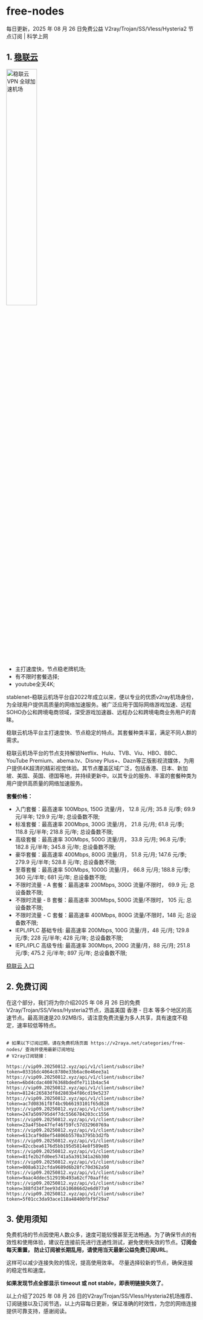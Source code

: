 # free-nodes
每日更新，2025 年 08 月 26 日免费公益 V2ray/Trojan/SS/Vless/Hysteria2 节点订阅 | 科学上网

## 1. **[稳联云](https://shortlink.20250812.xyz/1)**

<a href="https://shortlink.20250812.xyz/1" target="_blank"><image src="https://v2raya.net/images/stablenet/logo.png" style="width: 40%" title="稳联云 VPN 全球加速机场" alt="稳联云 VPN 全球加速机场"/> </a>

- 主打速度快，节点稳老牌机场;
- 有不限时套餐选择;
- youtube全天4K;

stablenet–稳联云机场平台自2022年成立以来，便以专业的优质v2ray机场身份，为全球用户提供高质量的网络加速服务。被广泛应用于国际网络游戏加速、远程SOHO办公和跨境电商领域，深受游戏加速器、远程办公和跨境电商业务用户的青睐。

稳联云机场平台主打速度快、节点稳定的特点。其套餐种类丰富，满足不同人群的需求。

稳联云机场平台的节点支持解锁Netflix、Hulu、TVB、Viu、HBO、BBC、YouTube Premium、abema.tv、Disney Plus+、Dazn等正版影视流媒体，为用户提供4K超清的精彩视觉体验。其节点覆盖区域广泛，包括香港、日本、新加坡、美国、英国、德国等地，并持续更新中。以其专业的服务、丰富的套餐种类为用户提供高质量的网络加速服务。

**套餐价格：**

-   入门套餐：最高速率 100Mbps, 150G 流量/月， 12.8 元/月; 35.8 元/季; 69.9 元/半年; 129.9 元/年; 总设备数不限;
-   标准套餐：最高速率 200Mbps, 300G 流量/月， 21.8 元/月; 61.8 元/季; 118.8 元/半年; 218.8 元/年; 总设备数不限;
-   高级套餐：最高速率 300Mbps, 500G 流量/月， 33.8 元/月; 96.8 元/季; 182.8 元/半年; 345.8 元/年; 总设备数不限;
-   豪华套餐：最高速率 400Mbps, 800G 流量/月， 51.8 元/月; 147.6 元/季; 279.9 元/半年; 528.8 元/年; 总设备数不限;
-   至尊套餐：最高速率 500Mbps, 1000G 流量/月， 66.8 元/月; 188.8 元/季; 360 元/半年; 681 元/年; 总设备数不限;
-   不限时流量 - A 套餐：最高速率 200Mbps, 300G 流量/不限时， 69.9 元; 总设备数不限;
-   不限时流量 - B 套餐：最高速率 300Mbps, 500G 流量/不限时， 105 元; 总设备数不限;
-   不限时流量 - C 套餐：最高速率 400Mbps, 800G 流量/不限时，148 元; 总设备数不限;
-   IEPL/IPLC 基础专线: 最高速率 200Mbps, 100G 流量/月，48 元/月; 129.8 元/季; 228 元/半年; 428 元/年; 总设备数不限;
-   IEPL/IPLC 高级专线: 最高速率 300Mbps, 200G 流量/月，88 元/月; 251.8 元/季; 475.2 元/半年; 897 元/年; 总设备数不限;

<a href="https://shortlink.20250812.xyz/1" target="_blank">稳联云 入口</a>

## 2. 免费订阅

在这个部分，我们将为你介绍2025 年 08 月 26 日的免费V2ray/Trojan/SS/Vless/Hysteria2节点，涵盖美国 香港 - 日本 等多个地区的高速节点。最高测速是20.92MB/S，请注意免费流量为多人共享，具有速度不稳定，速率较低等特点。

```code

# 如果以下订阅过期，请在免费机场页面 https://v2raya.net/categories/free-nodes/ 查询并使用最新订阅地址
# V2ray订阅链接：

https://vip09.20250812.xyz/api/v1/client/subscribe?token=03316dc4064c8780e33b6ac0e46ee3a1
https://vip09.20250812.xyz/api/v1/client/subscribe?token=6bd4cdac40876368bdedfe7111b4ac54
https://vip09.20250812.xyz/api/v1/client/subscribe?token=8124c26583df8d2803b4f86cd19e5237
https://vip09.20250812.xyz/api/v1/client/subscribe?token=ac7d08361f8f4bc9b66193101f65d828
https://vip09.20250812.xyz/api/v1/client/subscribe?token=247a509795d4f7dc5566784203cc1556
https://vip09.20250812.xyz/api/v1/client/subscribe?token=23a4f5be47fef46f59fc57d32960769a
https://vip09.20250812.xyz/api/v1/client/subscribe?token=613caf9d8ef54806b5570a3795b3d2fb
https://vip09.20250812.xyz/api/v1/client/subscribe?token=82ccbea6176d5bb195d5814e8f589e85
https://vip09.20250812.xyz/api/v1/client/subscribe?token=81fe2b2fd0ee5741a5a391341a26b300
https://vip09.20250812.xyz/api/v1/client/subscribe?token=008a6312cfda9689d6b28fc70d362a50
https://vip09.20250812.xyz/api/v1/client/subscribe?token=9aac4ddec512919b493a62cf70aaffdc
https://vip09.20250812.xyz/api/v1/client/subscribe?token=388fd34f3ee93d16106866d2e6d077a9
https://vip09.20250812.xyz/api/v1/client/subscribe?token=5f01cc3da93ace118a48400fbf9f29a7

```

## 3. 使用须知

免费机场的节点因使用人数众多，速度可能较慢甚至无法畅通。为了确保节点的有效性和使用体验，建议在连接前先进行连通性测试，避免使用失效的节点。**订阅会每天重置， 防止订阅被长期乱用，请使用当天最新公益免费订阅URL**。

这样可以减少连接失败的情况，提高使用效率。
尽量选择较新的节点，确保连接的稳定性和速度。

**如果发现节点全部显示 timeout 或 not stable，即表明链接失效了**。

以上介绍了2025 年 08 月 26 日的V2ray/Trojan/SS/Vless/Hysteria2机场推荐、订阅链接以及订阅节选，以上内容每日更新，保证准确的时效性，为您的网络连接提供可靠支持，感谢阅读。
